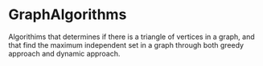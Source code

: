 # GraphAlgorithms
Algorithims that determines if there is a triangle of vertices in a graph, and that find the maximum independent set in a graph through both greedy approach and dynamic approach.
